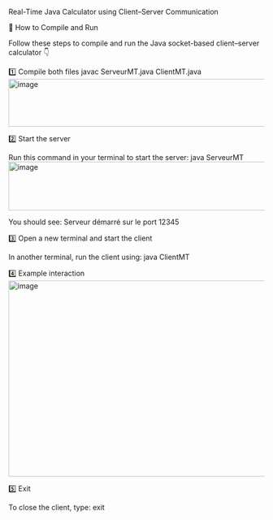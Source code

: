 Real-Time Java Calculator using Client–Server Communication


🚀 How to Compile and Run

Follow these steps to compile and run the Java socket-based client–server calculator 👇

1️⃣ Compile both files
javac ServeurMT.java ClientMT.java
<img width="1072" height="94" alt="image" src="https://github.com/user-attachments/assets/0b8bde5e-1915-42ae-9490-d90e7830e01f" />


2️⃣ Start the server

Run this command in your terminal to start the server:
java ServeurMT
<img width="690" height="96" alt="image" src="https://github.com/user-attachments/assets/57eb5430-adc2-4ab9-9154-01bf5dc4af36" />

You should see:
Serveur démarré sur le port 12345

3️⃣ Open a new terminal and start the client

In another terminal, run the client using:
java ClientMT

4️⃣ Example interaction
<img width="952" height="386" alt="image" src="https://github.com/user-attachments/assets/1d41dde9-3f8c-40d5-9931-93a323032f15" />




5️⃣ Exit

To close the client, type:
exit
